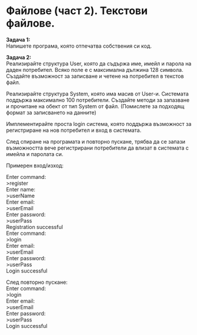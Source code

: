 # Файлове (част 2). Текстови файлове.
**Задача 1:**<br />
Напишете програма, която отпечатва собствения си код.

**Задача 2:**<br />
Реализирайте структура User, която да съдържа име, имейл и парола на даден потребител. Всяко поле е с максимална дължина 128 символа. Създайте възможност за записване и четене на потребител в текстов файл.

Реализирайте структура System, която има масив от User-и. Системата поддържа максимално 100 потребители. Създайте методи за запазване и прочитане на обект от тип System от файл. (Помислете за подходящ формат за записването на данните)

Имплементирайте проста login система, която поддържа възможност за регистриране на нов потребител и вход в системата. 

След спиране на програмата и повторно пускане, трябва да се запази възможността вече регистрирани потребители да влизат в системата с имейла и паролата си. 

Примерен вход/изход:<br />

Enter command: <br />
\>register<br />
Enter name:<br />
\>userName<br />
Enter email:<br />
\>userEmail<br />
Enter password:<br />
\>userPass<br />
Registration successful<br />
Enter command:<br />
\>login<br />
Enter email:<br />
\>userEmail<br />
Enter password:<br />
\>userPass<br />
Login successful<br />

След повторно пускане:<br />
Enter command:<br />
\>login<br />
Enter email:<br />
\>userEmail<br />
Enter password:<br />
\>userPass<br />
Login successful<br />
